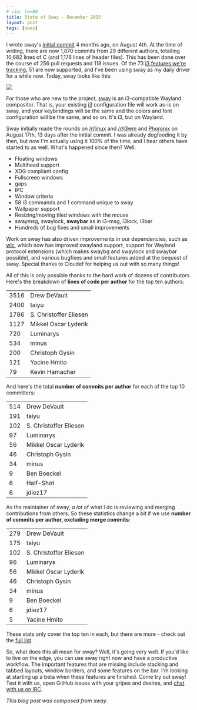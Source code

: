 ```yaml
---
# vim: tw=80
title: State of Sway - December 2015
layout: post
tags: [sway]
---
```


I wrote sway's [initial commit](https://github.com/SirCmpwn/sway/commit/6a33e1e3cddac31b762e4376e29c03ccf8f92107)
4 months ago, on August 4th. At the time of writing, there are now 1,070 commits
from 29 different authors, totalling 10,682 lines of C (and 1,176 lines of
header files). This has been done over the course of 256 pull requests and 118
issues. Of the 73 [i3 features we're
tracking](https://github.com/SirCmpwn/sway/issues/2), 51 are now supported, and
I've been using sway as my daily driver for a while now. Today, sway looks like
this:

[![](https://sr.ht/NCx_.png)](https://sr.ht/NCx_.png)

For those who are new to the project, [sway](https://github.com/SirCmpwn/sway)
is an i3-compatible Wayland compositor. That is, your existing
[i3](http://i3wm.org/) configuration file will work as-is on sway, and your
keybindings will be the same and the colors and font configuration will be the
same, and so on. It's i3, but on Wayland.

Sway initially made the rounds on [/r/linux](https://redd.it/3he5hn) and
[/r/i3wm](https://redd.it/3he48j) and
[Phoronix](https://www.phoronix.com/scan.php?page=news_item&px=Wayland-i3-Sway-Tiling)
on August 17th, 13 days after the initial commit. I was already dogfooding it by
then, but now I'm actually using it 100% of the time, and I hear others have
started to as well. What's happened since then? Well:

* Floating windows
* Multihead support
* XDG compliant config
* Fullscreen windows
* gaps
* IPC
* Window criteria
* 58 i3 commands and 1 command unique to sway
* Wallpaper support
* Resizing/moving tiled windows with the mouse
* swaymsg, swaylock, **swaybar** as in i3-msg, i3lock, i3bar
* Hundreds of bug fixes and small improvements

Work on sway has also driven improvements in our dependencies, such as
[wlc](https://github.com/Cloudef/wlc), which now has improved xwayland support,
support for Wayland protocol extensions (which makes swaybg and swaylock and
swaybar possible), and various bugfixes and small features added at the bequest
of sway. Special thanks to Cloudef for helping us out with so many things!

All of this is only possible thanks to the hard work of dozens of contributors.
Here's the breakdown of **lines of code per author** for the top ten authors:

<table class="table">
    <tbody>
        <tr><td>3516</td><td>Drew DeVault</td></tr>
        <tr><td>2400</td><td>taiyu</td></tr>
        <tr><td>1786</td><td>S. Christoffer Eliesen</td></tr>
        <tr><td>1127</td><td>Mikkel Oscar Lyderik</td></tr>
        <tr><td>720</td><td>Luminarys</td></tr>
        <tr><td>534</td><td>minus</td></tr>
        <tr><td>200</td><td>Christoph Gysin</td></tr>
        <tr><td>121</td><td>Yacine Hmito</td></tr>
        <tr><td>79</td><td>Kevin Hamacher</td></tr>
    </tbody>
</table>

And here's the total **number of commits per author** for each of the top 10
committers:

<table class="table">
    <tbody>
        <tr><td>514</td><td> Drew DeVault</td></tr>
        <tr><td>191</td><td> taiyu</td></tr>
        <tr><td>102</td><td> S. Christoffer Eliesen</td></tr>
        <tr><td>97</td><td> Luminarys</td></tr>
        <tr><td>56</td><td> Mikkel Oscar Lyderik</td></tr>
        <tr><td>46</td><td> Christoph Gysin</td></tr>
        <tr><td>34</td><td> minus</td></tr>
        <tr><td>9</td><td> Ben Boeckel</td></tr>
        <tr><td>6</td><td> Half-Shot</td></tr>
        <tr><td>6</td><td> jdiez17</td></tr>
    </tbody>
</table>

As the maintainer of sway, *a lot* of what I do is reviewing and merging
contributions from others. So these statistics change a bit if we use **number
of commits per author, excluding merge commits**:

<table class="table">
    <tbody>
        <tr><td>279</td><td> Drew DeVault</td></tr>
        <tr><td>175</td><td> taiyu</td></tr>
        <tr><td>102</td><td> S. Christoffer Eliesen</td></tr>
        <tr><td>96</td><td> Luminarys</td></tr>
        <tr><td>56</td><td> Mikkel Oscar Lyderik</td></tr>
        <tr><td>46</td><td> Christoph Gysin</td></tr>
        <tr><td>34</td><td> minus</td></tr>
        <tr><td>9</td><td> Ben Boeckel</td></tr>
        <tr><td>6</td><td> jdiez17</td></tr>
        <tr><td>5</td><td> Yacine Hmito</td></tr>
    </tbody>
</table>

These stats only cover the top ten in each, but there are more - check out the
[full list](https://github.com/SirCmpwn/sway/graphs/contributors).

So, what does this all mean for sway? Well, it's going very well. If you'd like
to live on the edge, you can use sway right now and have a productive workflow.
The important features that are missing include stacking and tabbed layouts, 
window borders, and some features on the bar. I'm looking at starting up a beta
when these features are finished. Come try out sway! Test it with us, open
GitHub issues with your gripes and desires, and [chat
with us on IRC](http://webchat.freenode.net/?channels=sway&uio=d4).

*This blog post was composed from sway.*
